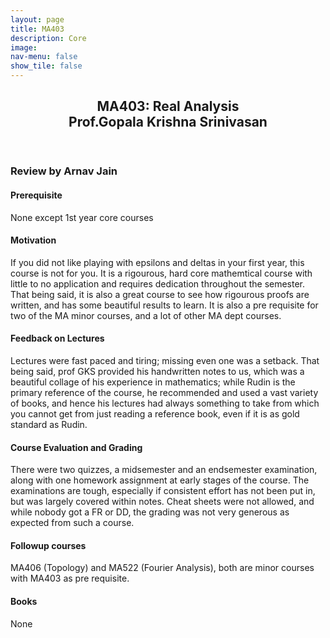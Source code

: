 ```yaml
---
layout: page
title: MA403
description: Core
image: 
nav-menu: false
show_tile: false
---
```


<!-- Main -->
<div id="main" class="alt">

<!-- One -->
<section id="one">
	<div class="inner">
		<header class="major">
			<h2>MA403: Real Analysis
             <br>Prof.Gopala Krishna Srinivasan</h2>
		</header>

<h3>Review by Arnav Jain</h3>

<h4> Prerequisite</h4>
<p>None except 1st year core courses</p>


<h4>Motivation</h4>
<p>If you did not like playing with epsilons and deltas in your first year, this course is not for you. It is a rigourous, hard core mathemtical course with little to no application and requires dedication throughout the semester. 
That being said, it is also a great course to see how rigourous proofs are written, and has some beautiful results to learn. It is also a pre requisite for two of the MA minor courses, and a lot of other MA dept courses. </p>

<h4>Feedback on Lectures</h4>
<p>Lectures were fast paced and tiring; missing even one was a setback. That being said, prof GKS provided his handwritten notes to us, which was a beautiful collage of his experience in mathematics; while Rudin is the primary reference of the course, he recommended and used a vast variety of books, and hence his lectures had always something to take from which you cannot get from just reading a reference book, even if it is as gold standard as Rudin.</p>

<h4>Course Evaluation and Grading</h4>
<p>There were two quizzes, a midsemester and an endsemester examination, along with one homework assignment at early stages of the course. The examinations are tough, especially if consistent effort has not been put in, but was largely covered within notes. Cheat sheets were not allowed, and while nobody got a FR or DD, the grading was not very generous as expected from such a course. </p>

<h4>Followup courses</h4>
<p>MA406 (Topology) and MA522 (Fourier Analysis), both are minor courses with MA403 as pre requisite.</p>

<h4> Books</h4>
<p>None</p>
